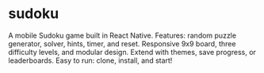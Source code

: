 # sudoku
A mobile Sudoku game built in React Native. Features: random puzzle generator, solver, hints, timer, and reset. Responsive 9x9 board, three difficulty levels, and modular design. Extend with themes, save progress, or leaderboards. Easy to run: clone, install, and start!
